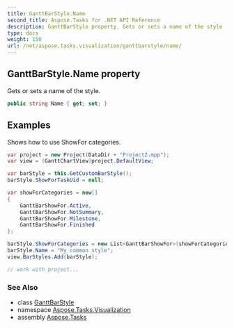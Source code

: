 ```yaml
---
title: GanttBarStyle.Name
second_title: Aspose.Tasks for .NET API Reference
description: GanttBarStyle property. Gets or sets a name of the style
type: docs
weight: 150
url: /net/aspose.tasks.visualization/ganttbarstyle/name/
---
```

## GanttBarStyle.Name property

Gets or sets a name of the style.

```csharp
public string Name { get; set; }
```

## Examples

Shows how to use ShowFor categories.

```csharp
var project = new Project(DataDir + "Project2.mpp");
var view = (GanttChartView)project.DefaultView;

var barStyle = this.GetCustomBarStyle();
barStyle.ShowForTaskUid = null;

var showForCategories = new[]
{
    GanttBarShowFor.Active,
    GanttBarShowFor.NotSummary,
    GanttBarShowFor.Milestone,
    GanttBarShowFor.Finished
};

barStyle.ShowForCategories = new List<GanttBarShowFor>(showForCategories);
barStyle.Name = "My common style";
view.BarStyles.Add(barStyle);

// work with project...
```

### See Also

* class [GanttBarStyle](../)
* namespace [Aspose.Tasks.Visualization](../../ganttbarstyle/)
* assembly [Aspose.Tasks](../../../)


